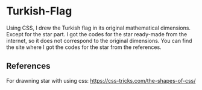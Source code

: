 # Turkish-Flag
Using CSS, I drew the Turkish flag in its original mathematical dimensions.
Except for the star part. I got the codes for the star ready-made from the internet, so it does not correspond to the original dimensions. You can find the site where I got the codes for the star from the references.

## References
For drawning star with using css:
https://css-tricks.com/the-shapes-of-css/
